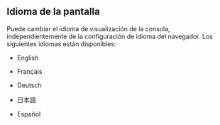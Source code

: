 Idioma de la pantalla
---------------------

Puede cambiar el idioma de visualización de la consola, independientemente de la configuración de idioma del navegador. Los siguientes idiomas están disponibles:

-   English

-   Français

-   Deutsch

-   日本語

-   Español
